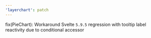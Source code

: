 ```yaml
---
'layerchart': patch
---
```


fix(PieChart): Workaround Svelte `5.9.5` regression with tooltip label reactivity due to conditional accessor
